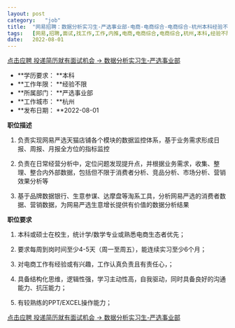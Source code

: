 ```yaml
---
layout:	post
category:	"job"
title:	"网易招聘：数据分析实习生-严选事业部-电商-电商综合-电商综合-杭州本科经验不限"
tags:	[网易,招聘,面试,找工作,工作,内推,电商,电商综合,电商综合,杭州,本科,经验不限]
date:	2022-08-01
---
```


[点击应聘 投递简历就有面试机会 ->  数据分析实习生-严选事业部](http://mobile.bole.netease.com/bole/boleDetail?id=41941&employeeId=346f03c3cda5f04c&key=all)



- **学历要求： **本科
- **工作年限： **经验不限
- **所属部门： **严选事业部
- **工作城市： **杭州
- **发布日期： **2022-08-01



**职位描述**

1. 负责实现网易严选天猫店铺各个模块的数据监控体系，基于业务需求形成日报、周报、月报全方位的指标监控

2. 负责在日常经营分析中，定位问题发现提升点，并根据业务需求，收集、整理、整合内外部数据，包括但不限于消费者分析、竞品分析、市场分析、营销效果分析等

3. 基于品牌数据银行、生意参谋、达摩盘等淘系工具，分析网易严选的消费者数据、营销数据，为网易严选生意增长提供有价值的数据分析结果



**职位要求**

1. 本科或硕士在校生，统计学/数学专业或熟悉电商生态者优先；

2. 要求每周到岗时间至少4-5天（周一至周五），能连续实习至少6个月；

3. 对电商工作有经验或有兴趣，工作认真负责且有责任心，；

4. 具备结构化思维，逻辑性强，学习主动性高，自我驱动，同时具备良好的沟通能力、抗压能力；

5. 有较熟练的PPT/EXCEL操作能力；



[点击应聘 投递简历就有面试机会 ->  数据分析实习生-严选事业部](http://mobile.bole.netease.com/bole/boleDetail?id=41941&employeeId=346f03c3cda5f04c&key=all)